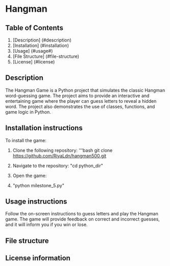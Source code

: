 # Hangman
## Table of Contents
1. [Description] (#description)
2. [Installation] (#installation)
3. [Usage] (#usage#)
4. [File Structure] (#file-structure)
5. [License] (#license)

## Description
The Hangman Game is a Python project that simulates the classic Hangman word-guessing game. The project aims to provide an interactive and entertaining game where the player can guess letters to reveal a hidden word. The project also demonstrates the use of classes, functions, and game logic in Python.

## Installation instructions 
To install the game:

1. Clone the following repository: 
'''bash 
git clone https://github.com/RiyaLdn/hangman500.git

2. Navigate to the repository:
"cd python_dir"

3. Open the game:
4. "python milestone_5.py"

## Usage instructions 
Follow the on-screen instructions to guess letters and play the Hangman game. The game will provide feedback on correct and incorrect guesses, and it will inform you if you win or lose.

## File structure

## License information
